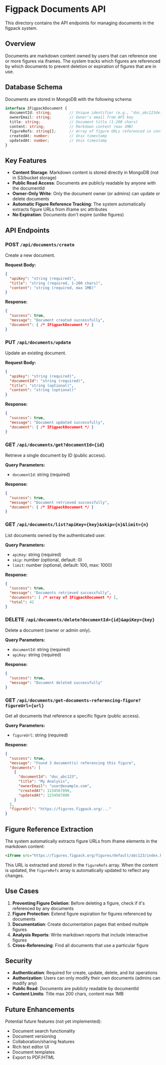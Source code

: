 # Figpack Documents API

This directory contains the API endpoints for managing documents in the figpack system.

## Overview

Documents are markdown content owned by users that can reference one or more figures via iframes. The system tracks which figures are referenced by which documents to prevent deletion or expiration of figures that are in use.

## Database Schema

Documents are stored in MongoDB with the following schema:

```typescript
interface IFigpackDocument {
  documentId: string;        // Unique identifier (e.g., "doc_abc123def456")
  ownerEmail: string;        // Owner's email from API key
  title: string;             // Document title (1-200 chars)
  content: string;           // Markdown content (max 1MB)
  figureRefs: string[];      // Array of figure URLs referenced in content
  createdAt: number;         // Unix timestamp
  updatedAt: number;         // Unix timestamp
}
```

## Key Features

- **Content Storage**: Markdown content is stored directly in MongoDB (not in S3/bucket storage)
- **Public Read Access**: Documents are publicly readable by anyone with the documentId
- **Owner-Only Write**: Only the document owner (or admins) can update or delete documents
- **Automatic Figure Reference Tracking**: The system automatically extracts figure URLs from iframe src attributes
- **No Expiration**: Documents don't expire (unlike figures)

## API Endpoints

### POST `/api/documents/create`

Create a new document.

**Request Body:**
```json
{
  "apiKey": "string (required)",
  "title": "string (required, 1-200 chars)",
  "content": "string (required, max 1MB)"
}
```

**Response:**
```json
{
  "success": true,
  "message": "Document created successfully",
  "document": { /* IFigpackDocument */ }
}
```

### PUT `/api/documents/update`

Update an existing document.

**Request Body:**
```json
{
  "apiKey": "string (required)",
  "documentId": "string (required)",
  "title": "string (optional)",
  "content": "string (optional)"
}
```

**Response:**
```json
{
  "success": true,
  "message": "Document updated successfully",
  "document": { /* IFigpackDocument */ }
}
```

### GET `/api/documents/get?documentId={id}`

Retrieve a single document by ID (public access).

**Query Parameters:**
- `documentId`: string (required)

**Response:**
```json
{
  "success": true,
  "message": "Document retrieved successfully",
  "document": { /* IFigpackDocument */ }
}
```

### GET `/api/documents/list?apiKey={key}&skip={n}&limit={n}`

List documents owned by the authenticated user.

**Query Parameters:**
- `apiKey`: string (required)
- `skip`: number (optional, default: 0)
- `limit`: number (optional, default: 100, max: 1000)

**Response:**
```json
{
  "success": true,
  "message": "Documents retrieved successfully",
  "documents": [ /* array of IFigpackDocument */ ],
  "total": 42
}
```

### DELETE `/api/documents/delete?documentId={id}&apiKey={key}`

Delete a document (owner or admin only).

**Query Parameters:**
- `documentId`: string (required)
- `apiKey`: string (required)

**Response:**
```json
{
  "success": true,
  "message": "Document deleted successfully"
}
```

### GET `/api/documents/get-documents-referencing-figure?figureUrl={url}`

Get all documents that reference a specific figure (public access).

**Query Parameters:**
- `figureUrl`: string (required)

**Response:**
```json
{
  "success": true,
  "message": "Found 3 document(s) referencing this figure",
  "documents": [
    {
      "documentId": "doc_abc123",
      "title": "My Analysis",
      "ownerEmail": "user@example.com",
      "createdAt": 1234567890,
      "updatedAt": 1234567890
    }
  ],
  "figureUrl": "https://figures.figpack.org/..."
}
```

## Figure Reference Extraction

The system automatically extracts figure URLs from iframe elements in the markdown content:

```markdown
<iframe src="https://figures.figpack.org/figures/default/abc123/index.html" width="100%" height="600"></iframe>
```

This URL is extracted and stored in the `figureRefs` array. When the content is updated, the `figureRefs` array is automatically updated to reflect any changes.

## Use Cases

1. **Preventing Figure Deletion**: Before deleting a figure, check if it's referenced by any documents
2. **Figure Protection**: Extend figure expiration for figures referenced by documents
3. **Documentation**: Create documentation pages that embed multiple figures
4. **Analysis Reports**: Write markdown reports that include interactive figures
5. **Cross-Referencing**: Find all documents that use a particular figure

## Security

- **Authentication**: Required for create, update, delete, and list operations
- **Authorization**: Users can only modify their own documents (admins can modify any)
- **Public Read**: Documents are publicly readable by documentId
- **Content Limits**: Title max 200 chars, content max 1MB

## Future Enhancements

Potential future features (not yet implemented):
- Document search functionality
- Document versioning
- Collaboration/sharing features
- Rich text editor UI
- Document templates
- Export to PDF/HTML
